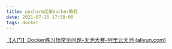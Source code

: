 ```yaml
---
title: pycharm连接docker教程
date: 2021-07-15 17:58:00
tags: docker
---
```

[【入门】Docker练习场常见问题-天池大赛-阿里云天池 (aliyun.com)](https://tianchi.aliyun.com/competition/entrance/231759/tab/174?spm=5176.12281976.0.0.4a9b41a6NrxUh4)





